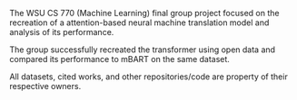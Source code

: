 The WSU CS 770 (Machine Learning) final group project focused on the recreation of a attention-based neural machine translation model and analysis of its performance.

The group successfully recreated the transformer using open data and compared its performance to mBART on the same dataset.

All datasets, cited works, and other repositories/code are property of their respective owners.
